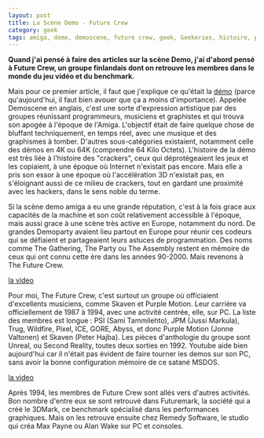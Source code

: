 ```yaml
---
layout: post
title: La Scène Demo - Future Crew
category: geek
tags: amiga, demo, demoscene, future crew, geek, Geekeries, histoire, programmation, 1990s
---
```

**Quand j'ai pensé à faire des articles sur la scène Demo, j'ai d'abord pensé à Future Crew, un groupe finlandais dont on retrouve les membres dans le monde du jeu vidéo et du benchmark.**

Mais pour ce premier article, il faut que j'explique ce qu'était la <span style="text-decoration:underline;"><a href="https://en.wikipedia.org/wiki/Demoscene">démo</a></span> (parce qu'aujourd'hui, il faut bien avouer que ça a moins d'importance). Appelée Demoscene en anglais, c'est une sorte d'expression artistique par des groupes réunissant programmeurs, musiciens et graphistes et qui trouva son apogée à l'époque de l'Amiga. L'objectif était de faire quelque chose de bluffant techniquement, en temps réel, avec une musique et des graphismes à tomber. D'autres sous-catégories existaient, notamment celle des démos en 4K ou 64K (comprendre 64 Kilo Octets). L'histoire de la démo est très liée à l'histoire des "crackers", ceux qui déprotégeaient les jeux et les copiaient, à une époque où Internet n'existait pas encore. Mais elle a pris son essor à une époque où l'accélération 3D n'existait pas, en s'éloignant aussi de ce milieu de crackers, tout en gardant une proximité avec les hackers, dans le sens noble du terme.

Si la scène demo amiga a eu une grande réputation, c'est à la fois grace aux capacités de la machine et son coût relativement accessible à l'époque, mais aussi grace à une scène très active en Europe, notamment du nord. De grandes Demoparty avaient lieu partout en Europe pour réunir ces codeurs qui se défiaient et partageaient leurs astuces de programmation. Des noms comme The Gathering, The Party ou The Assembly restent en mémoire de ceux qui ont connu cette ère dans les années 90-2000. Mais revenons à The Future Crew.

[la video](https://www.youtube.com/watch?v=vxGtPAhkEQU)

Pour moi, The Future Crew, c'est surtout un groupe où officiaient d'excellents musiciens, comme Skaven et Purple Motion. Leur carrière va officiellement de 1987 à 1994, avec une activité centrée, elle, sur PC. La liste des membres est longue : PSI (Sami Tammilehto), JPM (Jussi Markula), Trug, Wildfire, Pixel, ICE, GORE, Abyss, et donc Purple Motion (Jonne Valtonen) et Skaven (Peter Hajba). Les pièces d'anthologie du groupe sont Unreal, ou Second Reality, toutes deux sorties en 1992. Youtube aide bien aujourd'hui car il n'était pas évident de faire tourner les demos sur son PC, sans avoir la bonne configuration mémoire de ce satané MSDOS.

[la video](https://www.youtube.com/watch?v=rFv7mHTf0nA)

Après 1994, les membres de Future Crew sont allés vers d'autres activités. Bon nombre d'entre eux se sont retrouvé dans Futuremark, la société qui a créé le 3DMark, ce benchmark spécialisé dans les performances graphiques. Mais on les retrouve ensuite chez Remedy Software, le studio qui créa Max Payne ou Alan Wake sur PC et consoles.

